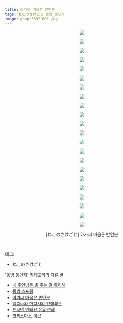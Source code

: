 ```yaml
---
title: 아가씨 마음은 반인분
tags: ねこのさけごと 동방_동인지
image: ghap/3692/001.jpg
---
```

<div class="article">
<p style="text-align: center; clear: none; float: none;"><img src="{{ site.nasurl }}/ghap/3692/001.jpg"/></p>
<p style="text-align: center; clear: none; float: none;"><img src="{{ site.nasurl }}/ghap/3692/002.jpg"/></p>
<p style="text-align: center; clear: none; float: none;"><img src="{{ site.nasurl }}/ghap/3692/003.jpg"/></p>
<p style="text-align: center; clear: none; float: none;"><img src="{{ site.nasurl }}/ghap/3692/004.jpg"/></p>
<p style="text-align: center; clear: none; float: none;"><img src="{{ site.nasurl }}/ghap/3692/005.jpg"/></p>
<p style="text-align: center; clear: none; float: none;"><img src="{{ site.nasurl }}/ghap/3692/006.jpg"/></p>
<p style="text-align: center; clear: none; float: none;"><img src="{{ site.nasurl }}/ghap/3692/007.jpg"/></p>
<p style="text-align: center; clear: none; float: none;"><img src="{{ site.nasurl }}/ghap/3692/008.jpg"/></p>
<p style="text-align: center; clear: none; float: none;"><img src="{{ site.nasurl }}/ghap/3692/009.jpg"/></p>
<p style="text-align: center; clear: none; float: none;"><img src="{{ site.nasurl }}/ghap/3692/010.jpg"/></p>
<p style="text-align: center; clear: none; float: none;"><img src="{{ site.nasurl }}/ghap/3692/011.jpg"/></p>
<p style="text-align: center; clear: none; float: none;"><img src="{{ site.nasurl }}/ghap/3692/012.jpg"/></p>
<p style="text-align: center; clear: none; float: none;"><img src="{{ site.nasurl }}/ghap/3692/013.jpg"/></p>
<p style="text-align: center; clear: none; float: none;"><img src="{{ site.nasurl }}/ghap/3692/014.jpg"/></p>
<p style="text-align: center; clear: none; float: none;"><img src="{{ site.nasurl }}/ghap/3692/015.jpg"/></p>
<p style="text-align: center; clear: none; float: none;"><img src="{{ site.nasurl }}/ghap/3692/016.jpg"/></p>
<p style="text-align: center; clear: none; float: none;"><img src="{{ site.nasurl }}/ghap/3692/017.jpg"/></p>
<p style="text-align: center; clear: none; float: none;"><img src="{{ site.nasurl }}/ghap/3692/018.jpg"/></p>
<p style="text-align: center; clear: none; float: none;"><img src="{{ site.nasurl }}/ghap/3692/019.jpg"/></p>
<p style="text-align: center; clear: none; float: none;"><img src="{{ site.nasurl }}/ghap/3692/020.jpg"/></p>
<p style="text-align: center; clear: none; float: none;"><img src="{{ site.nasurl }}/ghap/3692/021.jpg"/></p>
<p style="text-align: center; clear: none; float: none;"><img src="{{ site.nasurl }}/ghap/3692/022.jpg"/></p>
<p style="text-align: center; clear: none; float: none;">[ねこのさけごと] 아가씨 마음은 반인분</p>
<p><br/></p>
</div><div class="tagTrail">
<p>태그: </p>
<ul>
<li>ねこのさけごと</li>
</ul>
</div><div class="another">
<p>'동방 동인지' 카테고리의 다른 글</p>
<ul>
<li><a href="/2017-09-13-ghap_3694">내 주인님은 벌 주는 걸 좋아해</a></li>
<li><a href="/2017-09-13-ghap_3693">동방 스프링</a></li>
<li><a href="/2017-09-13-ghap_3692">아가씨 마음은 반인분</a></li>
<li><a href="/2017-09-13-ghap_3691">앨리스와 마리사의 연애교본</a></li>
<li><a href="/2017-09-13-ghap_3690">드시면 안돼요 유유코님!</a></li>
<li><a href="/2017-09-13-ghap_3689">크리스마스 이브</a></li>
</ul>
</div><div class="cb_module cb_fluid">
<div class="cb_wrt cb_profile">
</div><!-- commentList close -->
</div>
